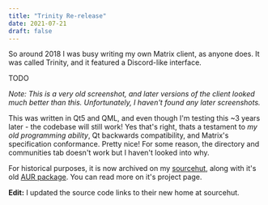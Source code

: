 ```yaml
---
title: "Trinity Re-release"
date: 2021-07-21
draft: false
---
```


So around 2018 I was busy writing my own Matrix client, as anyone does. It was called Trinity, and it featured a Discord-like interface. <!--more-->

TODO

_Note: This is a very old screenshot, and later versions of the client looked much better than this. Unfortunately, I haven't found any later screenshots._

This was written in Qt5 and QML, and even though I'm testing this ~3 years later - the codebase will still work! Yes that's right, thats a testament to _my old programming ability_, Qt backwards compatibility, and Matrix's specification conformance. Pretty nice! For some reason, the directory and communities tab doesn't work but I haven't looked into why.

For historical purposes, it is now archived on my [sourcehut](https://git.sr.ht/~redstrate/trinity), along with it's old [AUR package](https://git.sr.ht/~redstrate/pkgbuilds/tree/main/item/trinity-git/PKGBUILD). You can read more on it's project page.

**Edit:** I updated the source code links to their new home at sourcehut.
